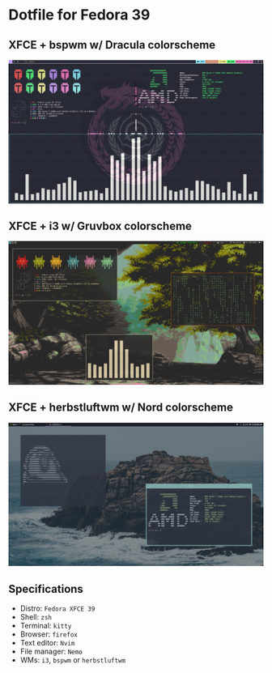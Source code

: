 # Dotfile for Fedora 39

## XFCE + bspwm w/ Dracula colorscheme
![Screenshot](./Screenshots/bspwm.png)

## XFCE + i3 w/ Gruvbox colorscheme
![Screenshot](./Screenshots/i3.png)

## XFCE + herbstluftwm w/ Nord colorscheme
![Screenshot](./Screenshots/herbstluftwm.png)

## Specifications

- Distro: `Fedora XFCE 39`
- Shell: `zsh`
- Terminal: `kitty`
- Browser: `firefox`
- Text editor: `Nvim`
- File manager: `Nemo`
- WMs: `i3`, `bspwm` or `herbstluftwm`

